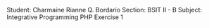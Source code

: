 Student: Charmaine Rianne Q. Bordario 
Section: BSIT II - B 
Subject: Integrative Programming 
PHP Exercise 1
